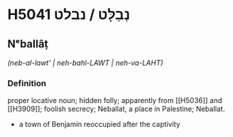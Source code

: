 # H5041 נְבַלָּט / נבלט

## Nᵉballâṭ

_(neb-al-lawt' | neh-bahl-LAWT | neh-va-LAHT)_

### Definition

proper locative noun; hidden folly; apparently from [[H5036]] and [[H3909]]; foolish secrecy; Neballat, a place in Palestine; Neballat.

- a town of Benjamin reoccupied after the captivity
